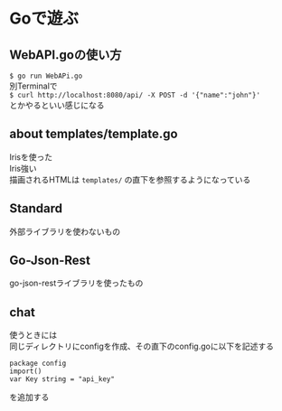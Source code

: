 # Goで遊ぶ

## WebAPI.goの使い方
`$ go run WebAPi.go`  
別Terminalで  
`$ curl http://localhost:8080/api/ -X POST -d '{"name":"john"}'`  
とかやるといい感じになる  

##  about templates/template.go
Irisを使った  
Iris強い  
描画されるHTMLは `templates/` の直下を参照するようになっている  

## Standard
外部ライブラリを使わないもの

## Go-Json-Rest
go-json-restライブラリを使ったもの

## chat
使うときには  
同じディレクトリにconfigを作成、その直下のconfig.goに以下を記述する  
```
package config  
import()  
var Key string = "api_key"
```

を追加する  